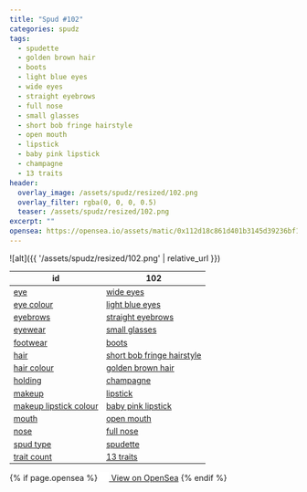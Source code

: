 ```yaml
---
title: "Spud #102"
categories: spudz
tags:
  - spudette
  - golden brown hair
  - boots
  - light blue eyes
  - wide eyes
  - straight eyebrows
  - full nose
  - small glasses
  - short bob fringe hairstyle
  - open mouth
  - lipstick
  - baby pink lipstick
  - champagne
  - 13 traits
header:
  overlay_image: /assets/spudz/resized/102.png
  overlay_filter: rgba(0, 0, 0, 0.5)
  teaser: /assets/spudz/resized/102.png
excerpt: ""
opensea: https://opensea.io/assets/matic/0x112d18c861d401b3145d39236bf149f01e18beed/102
---
```

![alt]({{ '/assets/spudz/resized/102.png' | relative_url }})

| id | 102 |
|-|-|
| <a href="/traits/eye/#trait-type">eye</a> | <a href="/traits/eye/wide-eyes/1/#trait">wide eyes</a> |
| <a href="/traits/eye-colour/#trait-type">eye colour</a> | <a href="/traits/eye-colour/light-blue-eyes/1/#trait">light blue eyes</a> |
| <a href="/traits/eyebrows/#trait-type">eyebrows</a> | <a href="/traits/eyebrows/straight-eyebrows/1/#trait">straight eyebrows</a> |
| <a href="/traits/eyewear/#trait-type">eyewear</a> | <a href="/traits/eyewear/small-glasses/1/#trait">small glasses</a> |
| <a href="/traits/footwear/#trait-type">footwear</a> | <a href="/traits/footwear/boots/1/#trait">boots</a> |
| <a href="/traits/hair/#trait-type">hair</a> | <a href="/traits/hair/short-bob-fringe-hairstyle/1/#trait">short bob fringe hairstyle</a> |
| <a href="/traits/hair-colour/#trait-type">hair colour</a> | <a href="/traits/hair-colour/golden-brown-hair/1/#trait">golden brown hair</a> |
| <a href="/traits/holding/#trait-type">holding</a> | <a href="/traits/holding/champagne/1/#trait">champagne</a> |
| <a href="/traits/makeup/#trait-type">makeup</a> | <a href="/traits/makeup/lipstick/1/#trait">lipstick</a> |
| <a href="/traits/makeup-lipstick-colour/#trait-type">makeup lipstick colour</a> | <a href="/traits/makeup-lipstick-colour/baby-pink-lipstick/1/#trait">baby pink lipstick</a> |
| <a href="/traits/mouth/#trait-type">mouth</a> | <a href="/traits/mouth/open-mouth/1/#trait">open mouth</a> |
| <a href="/traits/nose/#trait-type">nose</a> | <a href="/traits/nose/full-nose/1/#trait">full nose</a> |
| <a href="/traits/spud-type/#trait-type">spud type</a> | <a href="/traits/spud-type/spudette/1/#trait">spudette</a> |
| <a href="/traits/trait-count/#trait-type">trait count</a> | <a href="/traits/trait-count/13-traits/1/#trait">13 traits</a> |

{% if page.opensea %}
<a href="{{page.opensea}}" class="btn btn--info" onclick="window.open(this.href, '_blank'); return false;"><img src="/assets/images/opensea.svg" width="16px"><span>  View on OpenSea</span></a>
{% endif %}
